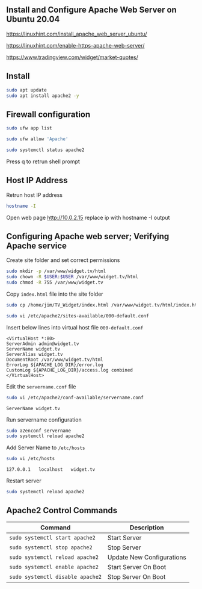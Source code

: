 ## Install and Configure Apache Web Server on Ubuntu 20.04

https://linuxhint.com/install_apache_web_server_ubuntu/

https://linuxhint.com/enable-https-apache-web-server/

https://www.tradingview.com/widget/market-quotes/

## Install

```bash
sudo apt update
sudo apt install apache2 -y
```

## Firewall configuration

```bash
sudo ufw app list
```

```bash
sudo ufw allow 'Apache'
```

```bash
sudo systemctl status apache2 
```

Press q to retrun shell prompt

## Host IP Address

Retrun host IP address
```bash
hostname -I
```

Open web page http://10.0.2.15 replace ip with hostname -I output

## Configuring Apache web server; Verifying Apache service

Create site folder and set correct permissions

```bash
sudo mkdir -p /var/www/widget.tv/html
sudo chown -R $USER:$USER /var/www/widget.tv/html
sudo chmod -R 755 /var/www/widget.tv
```

Copy `index.html` file into the site folder

```bash
sudo cp /home/jim/TV_Widget/index.html /var/www/widget.tv/html/index.html
```

```bash
sudo vi /etc/apache2/sites-available/000-default.conf
```

Insert below lines into virtual host file `000-default.conf`

```vim
<VirtualHost *:80>
ServerAdmin admin@widget.tv
ServerName widget.tv
ServerAlias widget.tv
DocumentRoot /var/www/widget.tv/html
ErrorLog ${APACHE_LOG_DIR}/error.log
CustomLog ${APACHE_LOG_DIR}/access.log combined
</VirtualHost>
```
Edit the `servername.conf` file

```bash
sudo vi /etc/apache2/conf-available/servername.conf
```

```vim
ServerName widget.tv
```
Run servername configuration 

```bash
sudo a2enconf servername
sudo systemctl reload apache2
```

Add Server Name to `/etc/hosts`

```bash
sudo vi /etc/hosts
```

```vim
127.0.0.1   localhost   widget.tv
```

Restart server

```bash
sudo systemctl reload apache2
```

## Apache2 Control Commands

| Command | Description |
| ------- | ----------- |
|`sudo systemctl start apache2` | Start Server |
|`sudo systemctl stop apache2` | Stop Server |
|`sudo systemctl reload apache2` | Update New Configurations |
|`sudo systemctl enable apache2` | Start Server On Boot |
|`sudo systemctl disable apache2` | Stop Server On Boot |

